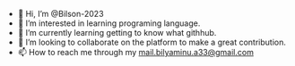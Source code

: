 - 👋 Hi, I’m @Bilson-2023
- 👀 I’m interested in learning programing language.
- 🌱 I’m currently learning getting to know what githhub.
- 💞️ I’m looking to collaborate on the platform to make a great contribution.
- 📫 How to reach me through my mail.bilyaminu.a33@gmail.com

<!---
Bilson-2023/Bilson-2023 is a ✨ special ✨ repository because its `README.md` (this file) appears on your GitHub profile.
You can click the Preview link to take a look at your changes.
--->
